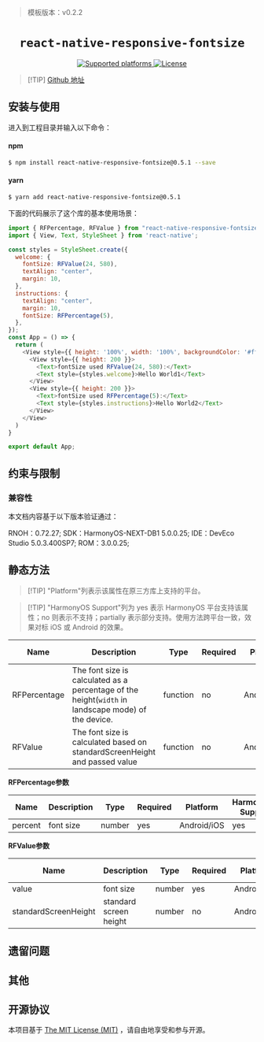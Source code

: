 <!-- {% raw %} -->
> 模板版本：v0.2.2

<p align="center">
  <h1 align="center"> <code>react-native-responsive-fontsize</code> </h1>
</p>
<p align="center">
    <a href="https://https://github.com/heyman333/react-native-responsive-fontsize">
        <img src="https://img.shields.io/badge/platforms-android%20|%20ios%20|%20harmony%20-lightgrey.svg" alt="Supported platforms" />
    </a>
    <a href="https://github.com/heyman333/react-native-responsive-fontSize/blob/master/LICENSE">
        <img src="https://img.shields.io/badge/license-MIT-green.svg" alt="License" />
        <!-- <img src="https://img.shields.io/badge/license-Apache-blue.svg" alt="License" /> -->
    </a>
</p>



> [!TIP] [Github 地址](https://github.com/heyman333/react-native-responsive-fontSize)

## 安装与使用
<!-- tabs:start -->
进入到工程目录并输入以下命令：

#### **npm**

```bash
$ npm install react-native-responsive-fontsize@0.5.1 --save
```

#### **yarn**

```bash
$ yarn add react-native-responsive-fontsize@0.5.1
```

<!-- tabs:end -->

下面的代码展示了这个库的基本使用场景：

```js
import { RFPercentage, RFValue } from "react-native-responsive-fontsize";
import { View, Text, StyleSheet } from 'react-native';

const styles = StyleSheet.create({
  welcome: {
    fontSize: RFValue(24, 580),
    textAlign: "center",
    margin: 10,
  },
  instructions: {
    textAlign: "center",
    margin: 10,
    fontSize: RFPercentage(5),
  },
});
const App = () => {
  return (
    <View style={{ height: '100%', width: '100%', backgroundColor: '#ffffff',marginTop:50}}>
      <View style={{ height: 200 }}>
        <Text>fontSize used RFValue(24, 580):</Text>
        <Text style={styles.welcome}>Hello World1</Text>
      </View>
      <View style={{ height: 200 }}>
        <Text>fontSize used RFPercentage(5):</Text>
        <Text style={styles.instructions}>Hello World2</Text>
      </View>
    </View>
  )
}

export default App;
```
## 约束与限制

### 兼容性

本文档内容基于以下版本验证通过：

RNOH：0.72.27; SDK：HarmonyOS-NEXT-DB1 5.0.0.25; IDE：DevEco Studio 5.0.3.400SP7; ROM：3.0.0.25;

## 静态方法
> [!TIP] "Platform"列表示该属性在原三方库上支持的平台。

> [!TIP] "HarmonyOS Support"列为 yes 表示 HarmonyOS 平台支持该属性；no 则表示不支持；partially 表示部分支持。使用方法跨平台一致，效果对标 iOS 或 Android 的效果。

| Name         | Description                                                  | Type     | Required | Platform    | HarmonyOS Support |
| ------------ | ------------------------------------------------------------ | -------- | -------- | ----------- | ----------------- |
| RFPercentage | The font size is calculated as a percentage of the height(`width` in landscape mode) of the device. | function | no       | Android/iOS | yes               |
| RFValue      | The font size is calculated based on standardScreenHeight and passed value | function | no       | Android/iOS | yes               |

**RFPercentage参数**

| Name    | Description | Type   | Required | Platform    | HarmonyOS Support |
| ------- | ----------- | ------ | -------- | ----------- | ----------------- |
| percent | font size   | number | yes      | Android/iOS | yes               |

**RFValue参数**

| Name                 | Description            | Type   | Required | Platform    | HarmonyOS Support |
| -------------------- | ---------------------- | ------ | -------- | ----------- | ----------------- |
| value                | font size              | number | yes      | Android/iOS | yes               |
| standardScreenHeight | standard screen height | number | no       | Android/iOS | yes               |

## 遗留问题

## 其他

## 开源协议

本项目基于 [The MIT License (MIT)](https://github.com/heyman333/react-native-responsive-fontSize/blob/master/LICENSE) ，请自由地享受和参与开源。
<!-- {% endraw %} -->